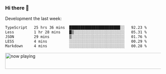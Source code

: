 ### Hi there 👋

Development the last week:
<!--START_SECTION:waka-->

```txt
TypeScript   25 hrs 36 mins  ███████████████████████░░   92.23 %
Less         1 hr 28 mins    █▒░░░░░░░░░░░░░░░░░░░░░░░   05.31 %
JSON         29 mins         ▒░░░░░░░░░░░░░░░░░░░░░░░░   01.76 %
LESS         4 mins          ░░░░░░░░░░░░░░░░░░░░░░░░░   00.29 %
Markdown     4 mins          ░░░░░░░░░░░░░░░░░░░░░░░░░   00.28 %
```

<!--END_SECTION:waka-->

<!--
**JASONPANGGO/jasonpanggo** is a ✨ _special_ ✨ repository because its `README.md` (this file) appears on your GitHub profile.

Here are some ideas to get you started:

- 🔭 I’m currently working on ...
- 🌱 I’m currently learning ...
- 👯 I’m looking to collaborate on ...
- 🤔 I’m looking for help with ...
- 💬 Ask me about ...
- 📫 How to reach me: ...
- 😄 Pronouns: ...
- ⚡ Fun fact: ...
-->

<a href="https://volt.fm/user/q8yd9e79csfr57rt" target="_blank"><img src="https://spotify-badge-egoist.vercel.app/api/now-playing" width="540" height="52" alt="now playing"></a>
